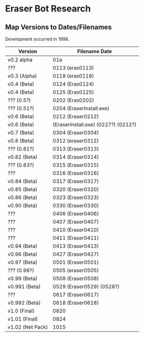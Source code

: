 # Eraser Bot Research


## Map Versions to Dates/Filenames

Development occurred in 1998.

Version | Filename Date
--- | ---
v0.2 alpha 		| 01a
???				| 0113 (eras0113)
v0.3 (Alpha) 	| 0118 (eras0118)
v0.4 (Beta)		| 0124 (Eras0124)
v0.4 (Beta)		| 0125 (Eras0125)
???	(0.5?)		| 0202 (Eras0202)
??? (0.51?) 	| 0204 (EraserInstall.exe)
v0.6 (Beta) 	| 0212 (Eraser0212)
v0.6 (Beta) 	| (EraserInstall.exe) (0227?) (0212?)
v0.7 (Beta)		| 0304 (Eraser0304)
v0.8 (Beta)		| 0312 (eraser0312)
??? (0.81?)		| 0313 (Eraser0313)
v0.82 (Beta)	| 0314 (Eraser0314)
???	(0.83?)		| 0315 (Eraser0315)
???				| 0316 (Eraser0316)
v0.84 (Beta)	| 0317 (Eraser0317)
v0.85 (Beta)	| 0320 (Eraser0320)
v0.86 (Beta)	| 0323 (Eraser0323)
v0.90 (Beta)	| 0330 (Eraser0330)
???				| 0406 (Eraser0406)
???				| 0407 (Eraser0407)
???				| 0410 (Eraser0410)
???				| 0411 (Eraser0411)
v0.94 (Beta)	| 0413 (Eraser0413)
v0.96 (Beta)	| 0427 (Eraser0427)
v0.97 (Beta)	| 0501 (Eraser0501)
??? (0.98?)		| 0505 (eraser0505)
v0.99 (Beta)	| 0508 (Eraser0508)
v0.991 (Beta)	| 0529 (Eraser0529) (0528?)
???				| 0617 (Eraser0617)
v0.992 (Beta)	| 0618 (Eraser0618)
v1.0 (Final)	| 0820
v1.01 (Final)	| 0824
v1.02 (Net Pack)| 1015